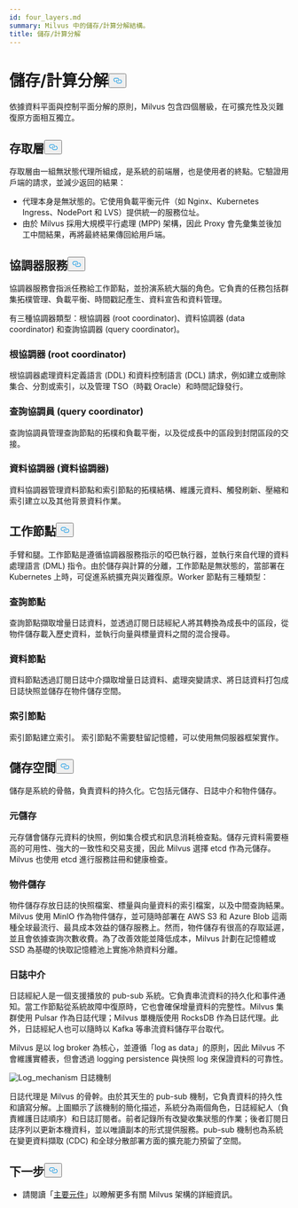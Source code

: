 ```yaml
---
id: four_layers.md
summary: Milvus 中的儲存/計算分解結構。
title: 儲存/計算分解
---
```


<h1 id="StorageComputing-Disaggregation" class="common-anchor-header">儲存/計算分解<button data-href="#StorageComputing-Disaggregation" class="anchor-icon" translate="no">
      <svg translate="no"
        aria-hidden="true"
        focusable="false"
        height="20"
        version="1.1"
        viewBox="0 0 16 16"
        width="16"
      >
        <path
          fill="#0092E4"
          fill-rule="evenodd"
          d="M4 9h1v1H4c-1.5 0-3-1.69-3-3.5S2.55 3 4 3h4c1.45 0 3 1.69 3 3.5 0 1.41-.91 2.72-2 3.25V8.59c.58-.45 1-1.27 1-2.09C10 5.22 8.98 4 8 4H4c-.98 0-2 1.22-2 2.5S3 9 4 9zm9-3h-1v1h1c1 0 2 1.22 2 2.5S13.98 12 13 12H9c-.98 0-2-1.22-2-2.5 0-.83.42-1.64 1-2.09V6.25c-1.09.53-2 1.84-2 3.25C6 11.31 7.55 13 9 13h4c1.45 0 3-1.69 3-3.5S14.5 6 13 6z"
        ></path>
      </svg>
    </button></h1><p>依據資料平面與控制平面分解的原則，Milvus 包含四個層級，在可擴充性及災難復原方面相互獨立。</p>
<h2 id="Access-layer" class="common-anchor-header">存取層<button data-href="#Access-layer" class="anchor-icon" translate="no">
      <svg translate="no"
        aria-hidden="true"
        focusable="false"
        height="20"
        version="1.1"
        viewBox="0 0 16 16"
        width="16"
      >
        <path
          fill="#0092E4"
          fill-rule="evenodd"
          d="M4 9h1v1H4c-1.5 0-3-1.69-3-3.5S2.55 3 4 3h4c1.45 0 3 1.69 3 3.5 0 1.41-.91 2.72-2 3.25V8.59c.58-.45 1-1.27 1-2.09C10 5.22 8.98 4 8 4H4c-.98 0-2 1.22-2 2.5S3 9 4 9zm9-3h-1v1h1c1 0 2 1.22 2 2.5S13.98 12 13 12H9c-.98 0-2-1.22-2-2.5 0-.83.42-1.64 1-2.09V6.25c-1.09.53-2 1.84-2 3.25C6 11.31 7.55 13 9 13h4c1.45 0 3-1.69 3-3.5S14.5 6 13 6z"
        ></path>
      </svg>
    </button></h2><p>存取層由一組無狀態代理所組成，是系統的前端層，也是使用者的終點。它驗證用戶端的請求，並減少返回的結果：</p>
<ul>
<li>代理本身是無狀態的。它使用負載平衡元件（如 Nginx、Kubernetes Ingress、NodePort 和 LVS）提供統一的服務位址。</li>
<li>由於 Milvus 採用大規模平行處理 (MPP) 架構，因此 Proxy 會先彙集並後加工中間結果，再將最終結果傳回給用戶端。</li>
</ul>
<h2 id="Coordinator-service" class="common-anchor-header">協調器服務<button data-href="#Coordinator-service" class="anchor-icon" translate="no">
      <svg translate="no"
        aria-hidden="true"
        focusable="false"
        height="20"
        version="1.1"
        viewBox="0 0 16 16"
        width="16"
      >
        <path
          fill="#0092E4"
          fill-rule="evenodd"
          d="M4 9h1v1H4c-1.5 0-3-1.69-3-3.5S2.55 3 4 3h4c1.45 0 3 1.69 3 3.5 0 1.41-.91 2.72-2 3.25V8.59c.58-.45 1-1.27 1-2.09C10 5.22 8.98 4 8 4H4c-.98 0-2 1.22-2 2.5S3 9 4 9zm9-3h-1v1h1c1 0 2 1.22 2 2.5S13.98 12 13 12H9c-.98 0-2-1.22-2-2.5 0-.83.42-1.64 1-2.09V6.25c-1.09.53-2 1.84-2 3.25C6 11.31 7.55 13 9 13h4c1.45 0 3-1.69 3-3.5S14.5 6 13 6z"
        ></path>
      </svg>
    </button></h2><p>協調器服務會指派任務給工作節點，並扮演系統大腦的角色。它負責的任務包括群集拓樸管理、負載平衡、時間戳記產生、資料宣告和資料管理。</p>
<p>有三種協調器類型：根協調器 (root coordinator)、資料協調器 (data coordinator) 和查詢協調器 (query coordinator)。</p>
<h3 id="Root-coordinator-root-coord" class="common-anchor-header">根協調器 (root coordinator)</h3><p>根協調器處理資料定義語言 (DDL) 和資料控制語言 (DCL) 請求，例如建立或刪除集合、分割或索引，以及管理 TSO（時戳 Oracle）和時間記錄發行。</p>
<h3 id="Query-coordinator-query-coord" class="common-anchor-header">查詢協調員 (query coordinator)</h3><p>查詢協調員管理查詢節點的拓樸和負載平衡，以及從成長中的區段到封閉區段的交接。</p>
<h3 id="Data-coordinator-data-coord" class="common-anchor-header">資料協調器 (資料協調器)</h3><p>資料協調器管理資料節點和索引節點的拓樸結構、維護元資料、觸發刷新、壓縮和索引建立以及其他背景資料作業。</p>
<h2 id="Worker-nodes" class="common-anchor-header">工作節點<button data-href="#Worker-nodes" class="anchor-icon" translate="no">
      <svg translate="no"
        aria-hidden="true"
        focusable="false"
        height="20"
        version="1.1"
        viewBox="0 0 16 16"
        width="16"
      >
        <path
          fill="#0092E4"
          fill-rule="evenodd"
          d="M4 9h1v1H4c-1.5 0-3-1.69-3-3.5S2.55 3 4 3h4c1.45 0 3 1.69 3 3.5 0 1.41-.91 2.72-2 3.25V8.59c.58-.45 1-1.27 1-2.09C10 5.22 8.98 4 8 4H4c-.98 0-2 1.22-2 2.5S3 9 4 9zm9-3h-1v1h1c1 0 2 1.22 2 2.5S13.98 12 13 12H9c-.98 0-2-1.22-2-2.5 0-.83.42-1.64 1-2.09V6.25c-1.09.53-2 1.84-2 3.25C6 11.31 7.55 13 9 13h4c1.45 0 3-1.69 3-3.5S14.5 6 13 6z"
        ></path>
      </svg>
    </button></h2><p>手臂和腿。工作節點是遵循協調器服務指示的啞巴執行器，並執行來自代理的資料處理語言 (DML) 指令。由於儲存與計算的分離，工作節點是無狀態的，當部署在 Kubernetes 上時，可促進系統擴充與災難復原。Worker 節點有三種類型：</p>
<h3 id="Query-node" class="common-anchor-header">查詢節點</h3><p>查詢節點擷取增量日誌資料，並透過訂閱日誌經紀人將其轉換為成長中的區段，從物件儲存載入歷史資料，並執行向量與標量資料之間的混合搜尋。</p>
<h3 id="Data-node" class="common-anchor-header">資料節點</h3><p>資料節點透過訂閱日誌中介擷取增量日誌資料、處理突變請求、將日誌資料打包成日誌快照並儲存在物件儲存空間。</p>
<h3 id="Index-node" class="common-anchor-header">索引節點</h3><p>索引節點建立索引。  索引節點不需要駐留記憶體，可以使用無伺服器框架實作。</p>
<h2 id="Storage" class="common-anchor-header">儲存空間<button data-href="#Storage" class="anchor-icon" translate="no">
      <svg translate="no"
        aria-hidden="true"
        focusable="false"
        height="20"
        version="1.1"
        viewBox="0 0 16 16"
        width="16"
      >
        <path
          fill="#0092E4"
          fill-rule="evenodd"
          d="M4 9h1v1H4c-1.5 0-3-1.69-3-3.5S2.55 3 4 3h4c1.45 0 3 1.69 3 3.5 0 1.41-.91 2.72-2 3.25V8.59c.58-.45 1-1.27 1-2.09C10 5.22 8.98 4 8 4H4c-.98 0-2 1.22-2 2.5S3 9 4 9zm9-3h-1v1h1c1 0 2 1.22 2 2.5S13.98 12 13 12H9c-.98 0-2-1.22-2-2.5 0-.83.42-1.64 1-2.09V6.25c-1.09.53-2 1.84-2 3.25C6 11.31 7.55 13 9 13h4c1.45 0 3-1.69 3-3.5S14.5 6 13 6z"
        ></path>
      </svg>
    </button></h2><p>儲存是系統的骨骼，負責資料的持久化。它包括元儲存、日誌中介和物件儲存。</p>
<h3 id="Meta-storage" class="common-anchor-header">元儲存</h3><p>元存儲會儲存元資料的快照，例如集合模式和訊息消耗檢查點。儲存元資料需要極高的可用性、強大的一致性和交易支援，因此 Milvus 選擇 etcd 作為元儲存。Milvus 也使用 etcd 進行服務註冊和健康檢查。</p>
<h3 id="Object-storage" class="common-anchor-header">物件儲存</h3><p>物件儲存存放日誌的快照檔案、標量與向量資料的索引檔案，以及中間查詢結果。Milvus 使用 MinIO 作為物件儲存，並可隨時部署在 AWS S3 和 Azure Blob 這兩種全球最流行、最具成本效益的儲存服務上。然而，物件儲存有很高的存取延遲，並且會依據查詢次數收費。為了改善效能並降低成本，Milvus 計劃在記憶體或 SSD 為基礎的快取記憶體池上實施冷熱資料分離。</p>
<h3 id="Log-broker" class="common-anchor-header">日誌中介</h3><p>日誌經紀人是一個支援播放的 pub-sub 系統。它負責串流資料的持久化和事件通知。當工作節點從系統故障中復原時，它也會確保增量資料的完整性。Milvus 集群使用 Pulsar 作為日誌代理；Milvus 單機版使用 RocksDB 作為日誌代理。此外，日誌經紀人也可以隨時以 Kafka 等串流資料儲存平台取代。</p>
<p>Milvus 是以 log broker 為核心，並遵循「log as data」的原則，因此 Milvus 不會維護實體表，但會透過 logging persistence 與快照 log 來保證資料的可靠性。</p>
<p>
  
   <span class="img-wrapper"> <img translate="no" src="/docs/v2.5.x/assets/log_mechanism.png" alt="Log_mechanism" class="doc-image" id="log_mechanism" />
   </span> <span class="img-wrapper"> <span>日誌機制</span> </span></p>
<p>日誌代理是 Milvus 的骨幹。由於其天生的 pub-sub 機制，它負責資料的持久性和讀寫分解。上圖顯示了該機制的簡化描述，系統分為兩個角色，日誌經紀人（負責維護日誌順序）和日誌訂閱者。前者記錄所有改變收集狀態的作業；後者訂閱日誌序列以更新本機資料，並以唯讀副本的形式提供服務。pub-sub 機制也為系統在變更資料擷取 (CDC) 和全球分散部署方面的擴充能力預留了空間。</p>
<h2 id="Whats-next" class="common-anchor-header">下一步<button data-href="#Whats-next" class="anchor-icon" translate="no">
      <svg translate="no"
        aria-hidden="true"
        focusable="false"
        height="20"
        version="1.1"
        viewBox="0 0 16 16"
        width="16"
      >
        <path
          fill="#0092E4"
          fill-rule="evenodd"
          d="M4 9h1v1H4c-1.5 0-3-1.69-3-3.5S2.55 3 4 3h4c1.45 0 3 1.69 3 3.5 0 1.41-.91 2.72-2 3.25V8.59c.58-.45 1-1.27 1-2.09C10 5.22 8.98 4 8 4H4c-.98 0-2 1.22-2 2.5S3 9 4 9zm9-3h-1v1h1c1 0 2 1.22 2 2.5S13.98 12 13 12H9c-.98 0-2-1.22-2-2.5 0-.83.42-1.64 1-2.09V6.25c-1.09.53-2 1.84-2 3.25C6 11.31 7.55 13 9 13h4c1.45 0 3-1.69 3-3.5S14.5 6 13 6z"
        ></path>
      </svg>
    </button></h2><ul>
<li>請閱讀「<a href="/docs/zh-hant/v2.5.x/main_components.md">主要元件</a>」以瞭解更多有關 Milvus 架構的詳細資訊。</li>
</ul>
